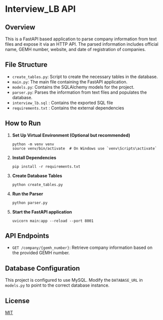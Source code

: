 
# Interview_LB API

## Overview

This is a FastAPI based application to parse company information from text files and expose it via an HTTP API. The parsed information includes official name, GEMH number, website, and date of registration of companies.

## File Structure

- `create_tables.py`: Script to create the necessary tables in the database.
- `main.py`: The main file containing the FastAPI application.
- `models.py`: Contains the SQLAlchemy models for the project.
- `parser.py`: Parses the information from text files and populates the database.
- `interview_lb.sql` : Contains the exported SQL file
- `requirements.txt` : Contains the external dependencies

## How to Run


1. **Set Up Virtual Environment (Optional but recommended)**
   ```shell
   python -m venv venv
   source venv/bin/activate  # On Windows use `venv\Scripts\activate`
   ```

2. **Install Dependencies**
   ```shell
   pip install -r requirements.txt
   ```

3. **Create Database Tables**
   ```shell
   python create_tables.py
   ```

4. **Run the Parser**
   ```shell
   python parser.py
   ```

5. **Start the FastAPI application**
   ```shell
   uvicorn main:app --reload --port 8001
   ```

## API Endpoints

- `GET /company/{gemh_number}`: Retrieve company information based on the provided GEMH number.

## Database Configuration

This project is configured to use MySQL. Modify the `DATABASE_URL` in `models.py` to point to the correct database instance.

## License

[MIT](LICENSE)
